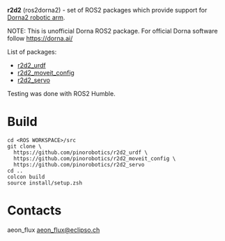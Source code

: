 **r2d2** (ros2dorna2) - set of ROS2 packages which provide support for [Dorna2 robotic arm](https://dorna.ai/).

NOTE: This is unofficial Dorna ROS2 package. For official Dorna software follow https://dorna.ai/

List of packages:

- [r2d2_urdf](https://github.com/pinorobotics/r2d2_urdf)
- [r2d2_moveit_config](https://github.com/pinorobotics/r2d2_moveit_config)
- [r2d2_servo](https://github.com/pinorobotics/r2d2_servo)

Testing was done with ROS2 Humble.

# Build

```
cd <ROS WORKSPACE>/src
git clone \
  https://github.com/pinorobotics/r2d2_urdf \
  https://github.com/pinorobotics/r2d2_moveit_config \
  https://github.com/pinorobotics/r2d2_servo
cd ..
colcon build
source install/setup.zsh
```

# Contacts

aeon_flux <aeon_flux@eclipso.ch>
